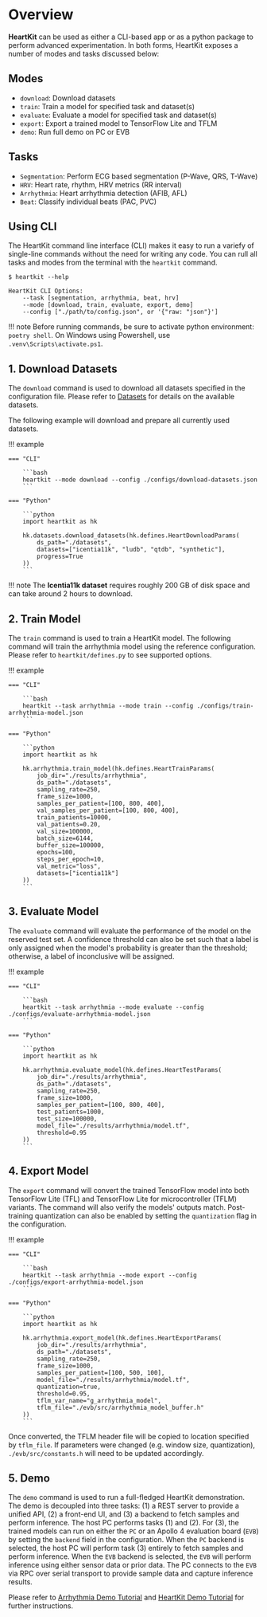 # Overview

__HeartKit__ can be used as either a CLI-based app or as a python package to perform advanced experimentation. In both forms, HeartKit exposes a number of modes and tasks discussed below:


## Modes

* `download`: Download datasets
* `train`: Train a model for specified task and dataset(s)
* `evaluate`: Evaluate a model for specified task and dataset(s)
* `export`: Export a trained model to TensorFlow Lite and TFLM
* `demo`: Run full demo on PC or EVB

## Tasks

* `Segmentation`: Perform ECG based segmentation (P-Wave, QRS, T-Wave)
* `HRV`: Heart rate, rhythm, HRV metrics (RR interval)
* `Arrhythmia`: Heart arrhythmia detection (AFIB, AFL)
* `Beat`: Classify individual beats (PAC, PVC)

## Using CLI

The HeartKit command line interface (CLI) makes it easy to run a variefy of single-line commands without the need for writing any code. You can rull all tasks and modes from the terminal with the `heartkit` command.

<div class="termy">

```console
$ heartkit --help

HeartKit CLI Options:
    --task [segmentation, arrhythmia, beat, hrv]
    --mode [download, train, evaluate, export, demo]
    --config ["./path/to/config.json", or '{"raw: "json"}']
```

</div>

<!-- ```bash
heartkit
--task [segmentation, arrhythmia, beat, hrv]
--mode [download, train, evaluate, export, demo]
--config ["./path/to/config.json", or '{"raw: "json"}']
``` -->

!!! note
    Before running commands, be sure to activate python environment: `poetry shell`. On Windows using Powershell, use `.venv\Scripts\activate.ps1`.

## __1. Download Datasets__

The `download` command is used to download all datasets specified in the configuration file. Please refer to [Datasets](./datasets.md) for details on the available datasets.

The following example will download and prepare all currently used datasets.

!!! example

    === "CLI"

        ```bash
        heartkit --mode download --config ./configs/download-datasets.json
        ```

    === "Python"

        ```python
        import heartkit as hk

        hk.datasets.download_datasets(hk.defines.HeartDownloadParams(
            ds_path="./datasets",
            datasets=["icentia11k", "ludb", "qtdb", "synthetic"],
            progress=True
        ))
        ```

!!! note
    The __Icentia11k dataset__ requires roughly 200 GB of disk space and can take around 2 hours to download.

## __2. Train Model__

The `train` command is used to train a HeartKit model. The following command will train the arrhythmia model using the reference configuration. Please refer to `heartkit/defines.py` to see supported options.

!!! example

    === "CLI"

        ```bash
        heartkit --task arrhythmia --mode train --config ./configs/train-arrhythmia-model.json
        ```

    === "Python"

        ```python
        import heartkit as hk

        hk.arrhythmia.train_model(hk.defines.HeartTrainParams(
            job_dir="./results/arrhythmia",
            ds_path="./datasets",
            sampling_rate=250,
            frame_size=1000,
            samples_per_patient=[100, 800, 400],
            val_samples_per_patient=[100, 800, 400],
            train_patients=10000,
            val_patients=0.20,
            val_size=100000,
            batch_size=6144,
            buffer_size=100000,
            epochs=100,
            steps_per_epoch=10,
            val_metric="loss",
            datasets=["icentia11k"]
        ))
        ```

## __3. Evaluate Model__

The `evaluate` command will evaluate the performance of the model on the reserved test set. A confidence threshold can also be set such that a label is only assigned when the model's probability is greater than the threshold; otherwise, a label of inconclusive will be assigned.

!!! example

    === "CLI"

        ```bash
        heartkit --task arrhythmia --mode evaluate --config ./configs/evaluate-arrhythmia-model.json
        ```

    === "Python"

        ```python
        import heartkit as hk

        hk.arrhythmia.evaluate_model(hk.defines.HeartTestParams(
            job_dir="./results/arrhythmia",
            ds_path="./datasets",
            sampling_rate=250,
            frame_size=1000,
            samples_per_patient=[100, 800, 400],
            test_patients=1000,
            test_size=100000,
            model_file="./results/arrhythmia/model.tf",
            threshold=0.95
        ))
        ```

## __4. Export Model__

The `export` command will convert the trained TensorFlow model into both TensorFlow Lite (TFL) and TensorFlow Lite for microcontroller (TFLM) variants. The command will also verify the models' outputs match. Post-training quantization can also be enabled by setting the `quantization` flag in the configuration.

!!! example

    === "CLI"

        ```bash
        heartkit --task arrhythmia --mode export --config ./configs/export-arrhythmia-model.json
        ```

    === "Python"

        ```python
        import heartkit as hk

        hk.arrhythmia.export_model(hk.defines.HeartExportParams(
            job_dir="./results/arrhythmia",
            ds_path="./datasets",
            sampling_rate=250,
            frame_size=1000,
            samples_per_patient=[100, 500, 100],
            model_file="./results/arrhythmia/model.tf",
            quantization=true,
            threshold=0.95,
            tflm_var_name="g_arrhythmia_model",
            tflm_file="./evb/src/arrhythmia_model_buffer.h"
        ))
        ```

Once converted, the TFLM header file will be copied to location specified by `tflm_file`. If parameters were changed (e.g. window size, quantization), `./evb/src/constants.h` will need to be updated accordingly.

## __5. Demo__

The `demo` command is used to run a full-fledged HeartKit demonstration. The demo is decoupled into three tasks: (1) a REST server to provide a unified API, (2) a front-end UI, and (3) a backend to fetch samples and perform inference. The host PC performs tasks (1) and (2). For (3), the trained models can run on either the `PC` or an Apollo 4 evaluation board (`EVB`) by setting the `backend` field in the configuration. When the `PC` backend is selected, the host PC will perform task (3) entirely to fetch samples and perform inference. When the `EVB` backend is selected, the `EVB` will perform inference using either sensor data or prior data. The PC connects to the `EVB` via RPC over serial transport to provide sample data and capture inference results.

Please refer to [Arrhythmia Demo Tutorial](./tutorials/arrhythmia-demo.md) and [HeartKit Demo Tutorial](./tutorials/heartkit-demo.md) for further instructions.
